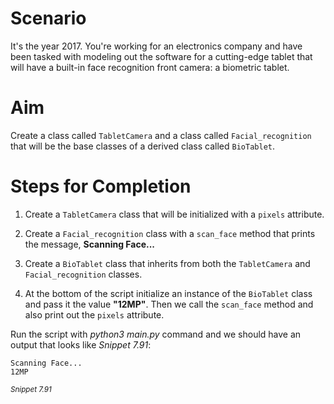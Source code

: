 # Scenario

It's the year 2017. You're working for an electronics company and have been tasked with modeling out the software for a cutting-edge tablet that will have a built-in face recognition front camera: a biometric tablet.

# Aim

Create a class called `TabletCamera` and a class called `Facial_recognition` that will be the base classes of a derived class called `BioTablet`.

# Steps for Completion

1. Create a `TabletCamera` class that will be initialized with a `pixels` attribute.

2. Create a `Facial_recognition` class with a `scan_face` method that prints the message, **Scanning Face...**

3. Create a `BioTablet` class that inherits from both the `TabletCamera` and `Facial_recognition` classes.

4. At the bottom of the script initialize an instance of the `BioTablet` class and pass it the value **"12MP"**. Then we call the `scan_face` method and also print out the `pixels` attribute.

Run the script with _python3 main.py_ command and we should have an output that looks like _Snippet 7.91_:

```
Scanning Face...
12MP
```

<sup>_Snippet 7.91_</sup>
